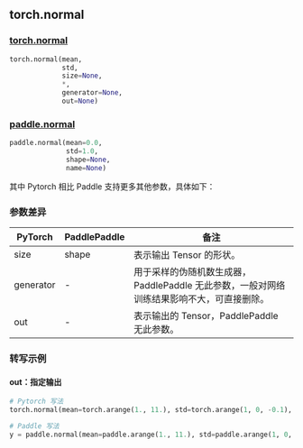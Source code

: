 ## torch.normal
### [torch.normal](https://pytorch.org/docs/stable/generated/torch.normal.html?highlight=normal#torch.normal)
```python
torch.normal(mean,
             std,
             size=None,
             *,
             generator=None,
             out=None)
```
### [paddle.normal](https://www.paddlepaddle.org.cn/documentation/docs/zh/api/paddle/normal_cn.html#normal)
```python
paddle.normal(mean=0.0,
              std=1.0,
              shape=None,
              name=None)
```

其中 Pytorch 相比 Paddle 支持更多其他参数，具体如下：
### 参数差异
| PyTorch       | PaddlePaddle | 备注                                                   |
| ------------- | ------------ | ------------------------------------------------------ |
| size          | shape        | 表示输出 Tensor 的形状。                                     |
| generator     | -            | 用于采样的伪随机数生成器，PaddlePaddle 无此参数，一般对网络训练结果影响不大，可直接删除。   |
| out           | -            | 表示输出的 Tensor，PaddlePaddle 无此参数。               |


### 转写示例
#### out：指定输出
```python
# Pytorch 写法
torch.normal(mean=torch.arange(1., 11.), std=torch.arange(1, 0, -0.1), out=y)

# Paddle 写法
y = paddle.normal(mean=paddle.arange(1., 11.), std=paddle.arange(1, 0, -0.1))
```
